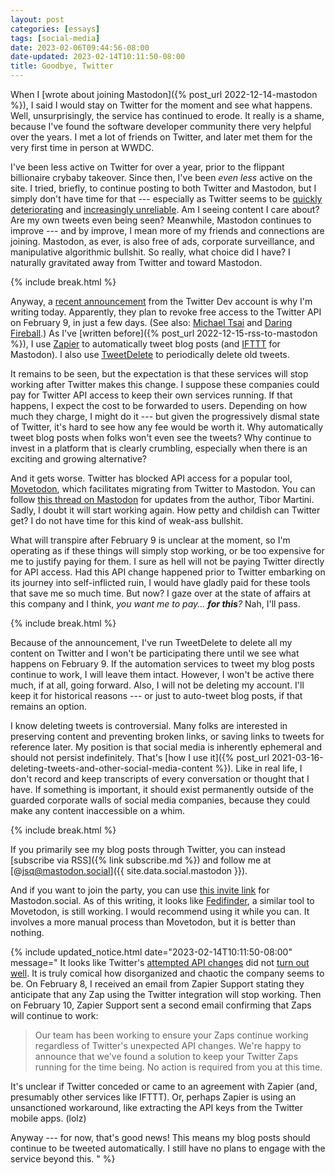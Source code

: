 ```yaml
---
layout: post
categories: [essays]
tags: [social-media]
date: 2023-02-06T09:44:56-08:00
date-updated: 2023-02-14T10:11:50-08:00
title: Goodbye, Twitter
---
```


When I [wrote about joining Mastodon]({% post_url 2022-12-14-mastodon %}), I said I would stay on Twitter for the moment and see what happens. Well, unsurprisingly, the service has continued to erode. It really is a shame, because I've found the software developer community there very helpful over the years. I met a lot of friends on Twitter, and later met them for the very first time in person at WWDC.

<!--excerpt-->

I've been less active on Twitter for over a year, prior to the flippant billionaire crybaby takeover. Since then, I've been _even less_ active on the site. I tried, briefly, to continue posting to both Twitter and Mastodon, but I simply don't have time for that --- especially as Twitter seems to be [quickly deteriorating](https://mjtsai.com/blog/2023/01/26/missing-tweets/) and [increasingly unreliable](https://daringfireball.net/linked/2023/01/23/twitter-frum-crumbling). Am I seeing content I care about? Are my own tweets even being seen? Meanwhile, Mastodon continues to improve --- and by improve, I mean more of my friends and connections are joining. Mastodon, as ever, is also free of ads, corporate surveillance, and manipulative algorithmic bullshit. So really, what choice did I have? I naturally gravitated away from Twitter and toward Mastodon.

{% include break.html %}

Anyway, a [recent announcement](https://twitter.com/TwitterDev/status/1621026986784337922) from the Twitter Dev account is why I'm writing today. Apparently, they plan to revoke free access to the Twitter API on February 9, in just a few days. (See also: [Michael Tsai](https://mjtsai.com/blog/2023/02/02/twitter-to-charge-for-api/) and [Daring Fireball](https://daringfireball.net/linked/2023/02/02/twitter-apis).) As I've [written before]({% post_url 2022-12-15-rss-to-mastodon %}), I use [Zapier](https://zapier.com) to automatically tweet blog posts (and [IFTTT](https://ifttt.com) for Mastodon). I also use [TweetDelete](https://tweetdelete.net) to periodically delete old tweets.

It remains to be seen, but the expectation is that these services will stop working after Twitter makes this change. I suppose these companies could pay for Twitter API access to keep their own services running. If that happens, I expect the cost to be forwarded to users. Depending on how much they charge, I might do it --- but given the progressively dismal state of Twitter, it's hard to see how any fee would be worth it. Why automatically tweet blog posts when folks won't even see the tweets? Why continue to invest in a platform that is clearly crumbling, especially when there is an exciting and growing alternative?

And it gets worse. Twitter has blocked API access for a popular tool, [Movetodon](https://www.movetodon.org/twitterlogin/), which facilitates migrating from Twitter to Mastodon. You can follow [this thread on Mastodon](https://mastodon.social/@Tibor/109800904950500383) for updates from the author, Tibor Martini. Sadly, I doubt it will start working again. How petty and childish can Twitter get? I do not have time for this kind of weak-ass bullshit.

What will transpire after February 9 is unclear at the moment, so I'm operating as if these things will simply stop working, or be too expensive for me to justify paying for them. I sure as hell will not be paying Twitter directly for API access. Had this API change happened prior to Twitter embarking on its journey into self-inflicted ruin, I would have gladly paid for these tools that save me so much time. But now? I gaze over at the state of affairs at this company and I think, _you want me to pay... **for this**?_ Nah, I'll pass.

{% include break.html %}

Because of the announcement, I've run TweetDelete to delete all my content on Twitter and I won't be participating there until we see what happens on February 9. If the automation services to tweet my blog posts continue to work, I will leave them intact. However, I won't be active there much, if at all, going forward. Also, I will not be deleting my account. I'll keep it for historical reasons --- or just to auto-tweet blog posts, if that remains an option.

I know deleting tweets is controversial. Many folks are interested in preserving content and preventing broken links, or saving links to tweets for reference later. My position is that social media is inherently ephemeral and should not persist indefinitely. That's [how I use it]({% post_url 2021-03-16-deleting-tweets-and-other-social-media-content %}). Like in real life, I don't record and keep transcripts of every conversation or thought that I have. If something is important, it should exist permanently outside of the guarded corporate walls of social media companies, because they could make any content inaccessible on a whim.

{% include break.html %}

If you primarily see my blog posts through Twitter, you can instead [subscribe via RSS]({% link subscribe.md %}) and follow me at [@jsq@mastodon.social]({{ site.data.social.mastodon }}).

And if you want to join the party, you can use [this invite link](https://mastodon.social/invite/Bw4iPeR9) for Mastodon.social. As of this writing, it looks like [Fedifinder](https://fedifinder.glitch.me), a similar tool to Movetodon, is still working. I would recommend using it while you can. It involves a more manual process than Movetodon, but it is better than nothing.

{% include updated_notice.html
date="2023-02-14T10:11:50-08:00"
message="
It looks like Twitter's [attempted API changes](https://www.cnbc.com/2023/02/08/twitter-daily-limit-error-prevents-users-from-posting.html) did not [turn out well](https://arstechnica.com/tech-policy/2023/02/twitter-experiencing-international-outages-most-users-cant-tweet-or-dm/). It is truly comical how disorganized and chaotic the company seems to be. On February 8, I received an email from Zapier Support stating they anticipate that any Zap using the Twitter integration will stop working. Then on February 10, Zapier Support sent a second email confirming that Zaps will continue to work:

> Our team has been working to ensure your Zaps continue working regardless of Twitter's unexpected API changes. We're happy to announce that we've found a solution to keep your Twitter Zaps running for the time being. No action is required from you at this time.

It's unclear if Twitter conceded or came to an agreement with Zapier (and, presumably other services like IFTTT). Or, perhaps Zapier is using an unsanctioned workaround, like extracting the API keys from the Twitter mobile apps. (lolz)

Anyway --- for now, that's good news! This means my blog posts should continue to be tweeted automatically. I still have no plans to engage with the service beyond this.
" %}
